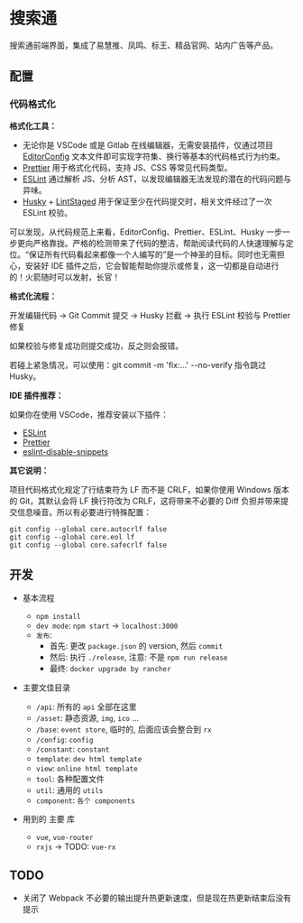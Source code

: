 # 搜索通

搜索通前端界面，集成了易慧推、凤鸣、标王、精品官网、站内广告等产品。

## 配置

### 代码格式化

**格式化工具：**

- 无论你是 VSCode 或是 Gitlab 在线编辑器，无需安装插件，仅通过项目 [EditorConfig](https://editorconfig.org/) 文本文件即可实现字符集、换行等基本的代码格式行为约束。
- [Prettier](https://prettier.io/) 用于格式化代码，支持 JS、CSS 等常见代码类型。
- [ESLint](https://eslint.org/docs/user-guide/getting-started) 通过解析 JS、分析 AST，以发现编辑器无法发现的潜在的代码问题与异味。
- [Husky](https://www.npmjs.com/package/husky) + [LintStaged](https://github.com/okonet/lint-staged) 用于保证至少在代码提交时，相关文件经过了一次 ESLint 校验。

可以发现，从代码规范上来看，EditorConfig、Prettier、ESLint、Husky 一步一步更向严格靠拢。严格的检测带来了代码的整洁，帮助阅读代码的人快速理解与定位。“保证所有代码看起来都像一个人编写的”是一个神圣的目标。同时也无需担心，安装好 IDE 插件之后，它会智能帮助你提示或修复，这一切都是自动进行的！火箭随时可以发射，长官！

**格式化流程：**

开发编辑代码 -> Git Commit 提交 -> Husky 拦截 -> 执行 ESLint 校验与 Prettier 修复

如果校验与修复成功则提交成功，反之则会报错。

若碰上紧急情况，可以使用：git commit -m 'fix:...' --no-verify 指令跳过 Husky。

**IDE 插件推荐：**

如果你在使用 VSCode，推荐安装以下插件：

- [ESLint](https://marketplace.visualstudio.com/items?itemName=dbaeumer.vscode-eslint)
- [Prettier](https://marketplace.visualstudio.com/items?itemName=esbenp.prettier-vscode)
- [eslint-disable-snippets](https://marketplace.visualstudio.com/items?itemName=drKnoxy.eslint-disable-snippets)

**其它说明：**

项目代码格式化规定了行结束符为 LF 而不是 CRLF，如果你使用 Windows 版本的 Git，其默认会将 LF 换行符改为 CRLF，这将带来不必要的 Diff 负担并带来提交信息噪音。所以有必要进行特殊配置：

```shell
git config --global core.autocrlf false
git config --global core.eol lf
git config --global core.safecrlf false
```

## 开发

- 基本流程

  - `npm install`
  - `dev mode`: `npm start` -> `localhost:3000`
  - `发布`:
    - 首先: 更改 `package.json` 的 version, 然后 `commit`
    - 然后: 执行 `./release`, 注意: 不是 `npm run release`
    - 最终: `docker upgrade by rancher`

- 主要文佳目录

  - `/api`: 所有的 `api` 全部在这里
  - `/asset`: 静态资源, `img`, `ico` ...
  - `/base`: `event store`, 临时的, 后面应该会整合到 `rx`
  - `/config`: `config`
  - `/constant`: `constant`
  - `template`: `dev html template`
  - `view`: `online html template`
  - `tool`: 各种配置文件
  - `util`: 通用的 `utils`
  - `component`: `各个 components`

- 用到的 主要 库
  - `vue`, `vue-router`
  - `rxjs` -> TODO: `vue-rx`

## TODO

* 关闭了 Webpack 不必要的输出提升热更新速度，但是现在热更新结束后没有提示
